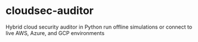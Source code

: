 # cloudsec-auditor
Hybrid cloud security auditor in Python run offline simulations or connect to live AWS, Azure, and GCP environments
